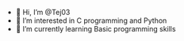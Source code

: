 - 👋 Hi, I’m @Tej03
- 👀 I’m interested in C programming and Python
- 🌱 I’m currently learning Basic programming skills

<!---
Tej03/Tej03 is a ✨ special ✨ repository because its `README.md` (this file) appears on your GitHub profile.
You can click the Preview link to take a look at your changes.
--->

